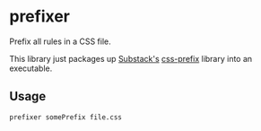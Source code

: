 prefixer
========

Prefix all rules in a CSS file.

This library just packages up [Substack's](https://github.com/substack) [css-prefix](https://github.com/substack/css-prefix) library into an executable.

## Usage
```prefixer somePrefix file.css```
